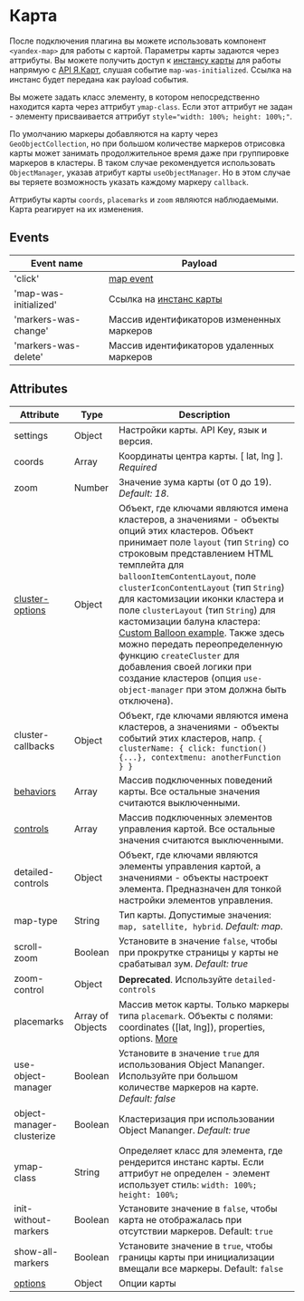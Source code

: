 # Карта
После подключения плагина вы можете использовать компонент `<yandex-map>` для работы с картой. Параметры карты задаются через аттрибуты. Вы можете получить доступ к [инстансу карты](https://tech.yandex.ru/maps/doc/jsapi/2.1/ref/reference/Map-docpage/) для работы напрямую с [API Я.Карт](https://tech.yandex.ru/maps/doc/jsapi/2.1/quick-start/index-docpage/), слушая событие `map-was-initialized`. Ссылка на инстанс будет передана как payload события.<br>

Вы можете задать класс элементу, в котором непосредственно находится карта через аттрибут `ymap-class`. Если этот аттрибут не задан - элементу присваивается аттрибут `style="width: 100%; height: 100%;"`.<br>

По умолчанию маркеры добавляются на карту через `GeoObjectCollection`, но при большом количестве маркеров отрисовка карты может занимать продолжительное время даже при группировке маркеров в кластеры. В таком случае рекомендуется использовать `ObjectManager`, указав атрибут карты `useObjectManager`. Но в этом случае вы теряете возможность указать каждому маркеру `callback`.<br>

Аттрибуты карты `coords`, `placemarks` и `zoom` являются наблюдаемыми. Карта реагирует на их изменения. 

## Events

| Event name | Payload |
| ----- | ----- |
| 'click' | [map event](https://tech.yandex.ru/maps/doc/jsapi/2.1/dg/concepts/events-docpage/) |
| 'map-was-initialized' | Ссылка на [инстанс карты](https://tech.yandex.ru/maps/doc/jsapi/2.1/ref/reference/Map-docpage/) |
| 'markers-was-change' | Массив идентификаторов измененных маркеров |
| 'markers-was-delete' | Массив идентификаторов удаленных маркеров |

## Attributes

| Attribute | Type | Description |
| ----- | ----- | ----- |
| settings | Object | Настройки карты. API Key, язык и версия. |
| coords | Array | Координаты центра карты. [ lat, lng ]. *Required* |
| zoom | Number | Значение зума карты (от 0 до 19). *Default: 18*. |
| [cluster-options](https://tech.yandex.ru/maps/doc/jsapi/2.1/ref/reference/ClusterPlacemark-docpage/#param-options) | Object | Объект, где ключами являются имена кластеров, а значениями - объекты опций этих кластеров. Объект принимает поле `layout` (тип `String`) со строковым представлением HTML темплейта для `balloonItemContentLayout`, поле `clusterIconContentLayout` (тип `String`) для кастомизации иконки кластера и поле `clusterLayout` (тип `String`) для кастомизации балуна кластера: [Custom Balloon example](https://tech.yandex.ru/maps/jsbox/2.1/cluster_custom_balloon_content_layout). Также здесь можно передать переопределенную функцию `createCluster` для добавления своей логики при создание кластеров (опция `use-object-manager` при этом должна быть отключена).|
| cluster-callbacks | Object | Объект, где ключами являются имена кластеров, а значениями - объекты событий этих кластеров, напр. `{ clusterName: { click: function() {...}, contextmenu: anotherFunction } }` |
| [behaviors](https://tech.yandex.ru/maps/doc/jsapi/2.1/ref/reference/map.behavior.Manager-docpage/#param-behaviors) | Array | Массив подключенных поведений карты. Все остальные значения считаются выключенными.|
| [controls](https://tech.yandex.ru/maps/doc/jsapi/2.1/ref/reference/control.Manager-docpage/#add-param-control) | Array | Массив подключенных элементов управления картой. Все остальные значения считаются выключенными.|
| detailed-controls | Object | Объект, где ключами являются элементы управления картой, а значениями - объекты настроект элемента. Предназначен для тонкой настройки элементов управления. |
| map-type | String | Тип карты. Допустимые значения: `map, satellite, hybrid`. *Default: map*. |
| scroll-zoom | Boolean | Установите в значение `false`, чтобы при прокрутке страницы у карты не срабатывал зум. *Default: true* |
| zoom-control  | Object | **Deprecated**. Используйте `detailed-controls` |
| placemarks  | Array of Objects | Массив меток карты. Только маркеры типа `placemark`. Объекты с полями: coordinates ([lat, lng]), properties, options. [More](https://tech.yandex.ru/maps/doc/jsapi/2.1/ref/reference/Placemark-docpage/) |
| use-object-manager  | Boolean | Установите в значение `true` для использования Object Mananger. Используйте при большом количестве маркеров на карте. *Default: false* |
| object-manager-clusterize  | Boolean | Кластеризация при использовании Object Mananger. *Default: true* |
| ymap-class  | String | Определяет класс для элемента, где рендерится инстанс карты. Если аттрибут не определен - элемент использует стиль: `width: 100%; height: 100%;` |
| init-without-markers  | Boolean | Установите значение в `false`, чтобы карта не отображалась при отсутствии маркеров. Default: `true` |
| show-all-markers  | Boolean | Установите значение в `true`, чтобы границы карты при инициализации вмещали все маркеры. Default: `false` |
| [options](https://tech.yandex.ru/maps/doc/jsapi/2.1/ref/reference/Map-docpage/#Map__param-options) | Object | Опции карты |
